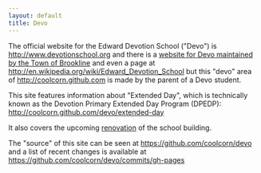 ```yaml
---
layout: default
title: Devo
---
```

The official website for the Edward Devotion School ("Devo") is http://www.devotionschool.org and there is a [website for Devo maintained by the Town of Brookline][town-site] and even a page at http://en.wikipedia.org/wiki/Edward_Devotion_School but this "devo" area of http://coolcorn.github.com is made by the parent of a Devo student.

This site features information about "Extended Day", which is technically known as the Devotion Primary Extended Day Program (DPEDP): http://coolcorn.github.com/devo/extended-day

It also covers the upcoming [renovation](renovation) of the school building.

The "source" of this site can be seen at https://github.com/coolcorn/devo and a list of recent changes is available at https://github.com/coolcorn/devo/commits/gh-pages

[town-site]: http://www.brookline.k12.ma.us/index.php?option=com_content&view=article&id=113&Itemid=155
